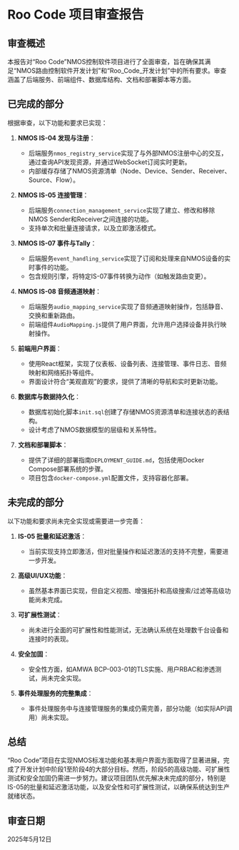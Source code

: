 # Roo Code 项目审查报告

## 审查概述

本报告对“Roo Code”NMOS控制软件项目进行了全面审查，旨在确保其满足“NMOS路由控制软件开发计划”和“Roo_Code_开发计划”中的所有要求。审查涵盖了后端服务、前端组件、数据库结构、文档和部署脚本等方面。

## 已完成的部分

根据审查，以下功能和要求已实现：

1. **NMOS IS-04 发现与注册**：
   - 后端服务`nmos_registry_service`实现了与外部NMOS注册中心的交互，通过查询API发现资源，并通过WebSocket订阅实时更新。
   - 内部缓存存储了NMOS资源清单（Node、Device、Sender、Receiver、Source、Flow）。

2. **NMOS IS-05 连接管理**：
   - 后端服务`connection_management_service`实现了建立、修改和移除NMOS Sender和Receiver之间连接的功能。
   - 支持单次和批量连接请求，以及立即激活模式。

3. **NMOS IS-07 事件与Tally**：
   - 后端服务`event_handling_service`实现了订阅和处理来自NMOS设备的实时事件的功能。
   - 包含规则引擎，将特定IS-07事件转换为动作（如触发路由变更）。

4. **NMOS IS-08 音频通道映射**：
   - 后端服务`audio_mapping_service`实现了音频通道映射操作，包括静音、交换和重新路由。
   - 前端组件`AudioMapping.js`提供了用户界面，允许用户选择设备并执行映射操作。

5. **前端用户界面**：
   - 使用React框架，实现了仪表板、设备列表、连接管理、事件日志、音频映射和网络拓扑等组件。
   - 界面设计符合“美观直观”的要求，提供了清晰的导航和实时更新功能。

6. **数据库与数据持久化**：
   - 数据库初始化脚本`init.sql`创建了存储NMOS资源清单和连接状态的表结构。
   - 设计考虑了NMOS数据模型的层级和关系特性。

7. **文档和部署脚本**：
   - 提供了详细的部署指南`DEPLOYMENT_GUIDE.md`，包括使用Docker Compose部署系统的步骤。
   - 项目包含`docker-compose.yml`配置文件，支持容器化部署。

## 未完成的部分

以下功能和要求尚未完全实现或需要进一步完善：

1. **IS-05 批量和延迟激活**：
   - 当前实现支持立即激活，但对批量操作和延迟激活的支持不完整，需要进一步开发。

2. **高级UI/UX功能**：
   - 虽然基本界面已实现，但自定义视图、增强拓扑和高级搜索/过滤等高级功能尚未完成。

3. **可扩展性测试**：
   - 尚未进行全面的可扩展性和性能测试，无法确认系统在处理数千台设备和连接时的表现。

4. **安全加固**：
   - 安全性方面，如AMWA BCP-003-01的TLS实施、用户RBAC和渗透测试，尚未完全实现。

5. **事件处理服务的完整集成**：
   - 事件处理服务中与连接管理服务的集成仍需完善，部分功能（如实际API调用）尚未实现。

## 总结

“Roo Code”项目在实现NMOS标准功能和基本用户界面方面取得了显著进展，完成了开发计划中阶段1至阶段4的大部分目标。然而，阶段5的高级功能、可扩展性测试和安全加固仍需进一步努力。建议项目团队优先解决未完成的部分，特别是IS-05的批量和延迟激活功能，以及安全性和可扩展性测试，以确保系统达到生产就绪状态。

## 审查日期

2025年5月12日